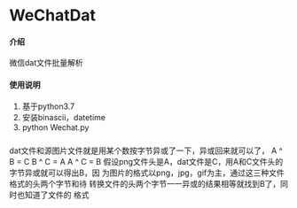 # WeChatDat

#### 介绍
微信dat文件批量解析



#### 使用说明

1.  基于python3.7
2.  安装binascii，datetime
3.  python Wechat.py

###
dat文件和源图片文件就是用某个数按字节异或了一下，异或回来就可以了，
A ^ B = C
B ^ C = A
A ^ C = B
假设png文件头是A，dat文件是C，用A和C文件头的字节异或就可以得出B，因
为图片的格式以png，jpg，gif为主，通过这三种文件格式的头两个字节和待
转换文件的头两个字节一一异或的结果相等就找到B了，同时也知道了文件的
格式
